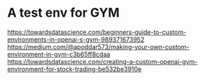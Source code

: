 # A test env for GYM

https://towardsdatascience.com/beginners-guide-to-custom-environments-in-openai-s-gym-989371673952
https://medium.com/@apoddar573/making-your-own-custom-environment-in-gym-c3b65ff8cdaa
https://towardsdatascience.com/creating-a-custom-openai-gym-environment-for-stock-trading-be532be3910e